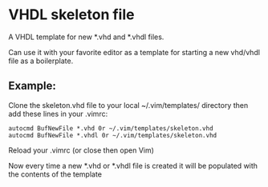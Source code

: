 # VHDL skeleton file
A VHDL template for new *.vhd and *.vhdl files. 

Can use it with your favorite editor as a template for starting a new vhd/vhdl file as a boilerplate.

## Example: 
Clone the skeleton.vhd file to your local ~/.vim/templates/ directory then add these lines in your .vimrc: 

```vimrc
autocmd BufNewFile *.vhd 0r ~/.vim/templates/skeleton.vhd
autocmd BufNewFile *.vhdl 0r ~/.vim/templates/skeleton.vhd
```

Reload your .vimrc (or close then open Vim)

Now every time a new *.vhd or *.vhdl file is created it will be populated with the contents of the template 

